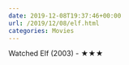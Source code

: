 ```yaml
---
date: 2019-12-08T19:37:46+00:00
url: /2019/12/08/elf.html
categories: Movies
---
```

Watched Elf (2003) - ★★★





